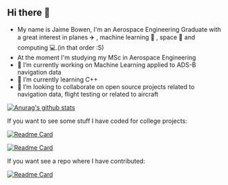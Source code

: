 ## Hi there 👋
- My name is Jaime Bowen, I'm an Aerospace Engineering Graduate with a great interest in planes ✈️ , machine learning 🤖 , space 🚀 and computing 💻.(in that order :S)
- At the moment I'm studying my MSc in Aerospace Engineering 
- 🔭 I’m currently working on Machine Learning applied to ADS-B navigation data
- 🌱 I’m currently learning C++
- 👯 I’m looking to collaborate on open source projects related to navigation data, flight testing or related to aircraft


[![Anurag's github stats](https://github-readme-stats.vercel.app/api?username=jaimebw)](https://github.com/anuraghazra/github-readme-stats)

If you want to see some stuff I have coded for college projects:

[![Readme Card](https://github-readme-stats.vercel.app/api/pin/?username=jaimebw&repo=practica-aleta)](https://github.com/anuraghazra/github-readme-stats)

[![Readme Card](https://github-readme-stats.vercel.app/api/pin/?username=jaimebw&repo=aeroetsiae)](https://github.com/anuraghazra/github-readme-stats)

If you want see a repo where I have contributed:

[![Readme Card](https://github-readme-stats.vercel.app/api/pin/?username=xoolive&repo=traffic)](https://github.com/anuraghazra/github-readme-stats)

<!--
**jaimebw/jaimebw** is a ✨ _special_ ✨ repository because its `README.md` (this file) appears on your GitHub profile.
[![Top Langs](https://github-readme-stats.vercel.app/api/top-langs/?username=jaimebw&langs_count=4)](https://github.com/anuraghazra/github-readme-stats)
Here are some ideas to get you started:

- 🔭 I’m currently working on ...
- 🌱 I’m currently learning ...

- 🤔 I’m looking for help with ...
- 💬 Ask me about ...
- 📫 How to reach me: ...
- 😄 Pronouns: ...
- ⚡ Fun fact: ...
-->
